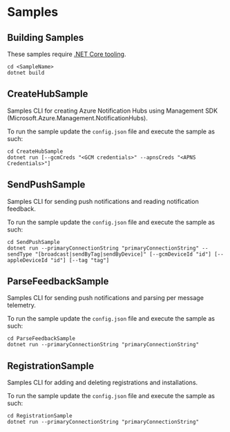 # Samples 
## Building Samples
These samples require [.NET Core tooling](https://www.microsoft.com/net/download).

```
cd <SampleName>
dotnet build
```

## CreateHubSample
Samples CLI for creating Azure Notification Hubs using Management SDK (Microsoft.Azure.Management.NotificationHubs).

To run the sample update the `config.json` file and execute the sample as such:

```
cd CreateHubSample
dotnet run [--gcmCreds "<GCM credentials>" --apnsCreds "<APNS Credentials>"]
```

## SendPushSample
Samples CLI for sending push notifications and reading notification feedback.

To run the sample update the `config.json` file and execute the sample as such:

```
cd SendPushSample
dotnet run --primaryConnectionString "primaryConnectionString" --sendType "[broadcast|sendByTag|sendByDevice]" [--gcmDeviceId "id"] [--appleDeviceId "id"] [--tag "tag"]
```

## ParseFeedbackSample
Samples CLI for sending push notifications and parsing per message telemetry.

To run the sample update the `config.json` file and execute the sample as such:

```
cd ParseFeedbackSample
dotnet run --primaryConnectionString "primaryConnectionString"
```

## RegistrationSample
Samples CLI for adding and deleting registrations and installations. 

To run the sample update the `config.json` file and execute the sample as such:

```
cd RegistrationSample
dotnet run --primaryConnectionString "primaryConnectionString"
```